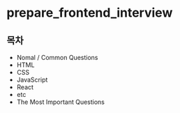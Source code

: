# prepare_frontend_interview

## 목차
- Nomal / Common Questions
- HTML
- CSS
- JavaScript
- React
- etc 
- The Most Important Questions
